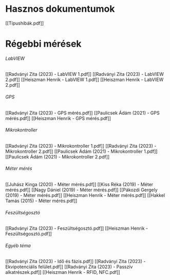 # Hasznos dokumentumok
[[Típushibák.pdf]]
# Régebbi mérések
###### LabVIEW
[[Radványi Zita (2023) - LabVIEW 1.pdf]]
[[Radványi Zita (2023) - LabVIEW 2.pdf]]
[[Heiszman Henrik - LabVIEW 1.pdf]]
[[Heiszman Henrik - LabVIEW 2.pdf]]
###### GPS
[[Radványi Zita (2023) - GPS mérés.pdf]]
[[Paulicsek Ádám (2021) - GPS mérés.pdf]]
[[Heiszman Henrik - GPS mérés.pdf]]
###### Mikrokontroller
[[Radványi Zita (2023) - Mikrokontroller 1.pdf]]
[[Radványi Zita (2023) - Mikrokontroller 2.pdf]]
[[Paulicsek Ádám (2021) - Mikrokontroller 1.pdf]]
[[Paulicsek Ádám (2021) - Mikrokontroller 2.pdf]]
###### Méter mérés
[[Juhász Kinga (2020) - Méter mérés.pdf]]
[[Kiss Réka (2019) - Méter mérés.pdf]]
[[Nagy Dániel (2019) - Méter mérés.pdf]]
[[Pákozdi Gergely (2019) - Méter mérés.pdf]]
[[Heiszman Henrik - Méter mérés.pdf]]
[[Hakkel Tamás (2015) - Méter mérés.pdf]]
###### Feszültségosztó
[[Radványi Zita (2023) - Feszültségosztó.pdf]]
[[Heiszman Henrik - Feszültségosztó.pdf]]
###### Egyéb téma
[[Radványi Zita (2023) - Idő és fázis.pdf]]
[[Radványi Zita (2023) - Ekvipotenciális felület.pdf]]
[[Radványi Zita (2023) - Passzív alkatrészek.pdf]]
[[Heiszman Henrik - RFID, NFC.pdf]]